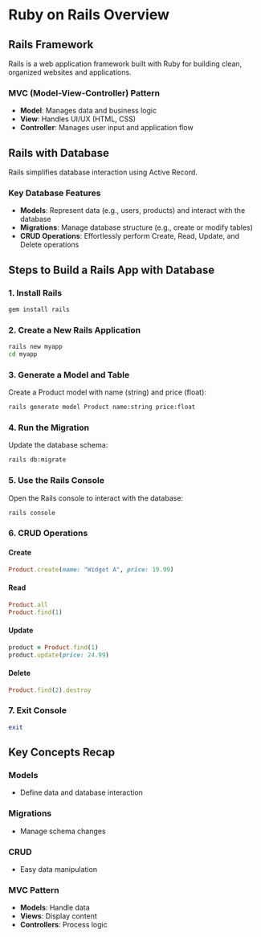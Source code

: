 # Ruby on Rails Overview

## Rails Framework

Rails is a web application framework built with Ruby for building clean, organized websites and applications.

### MVC (Model-View-Controller) Pattern

- **Model**: Manages data and business logic
- **View**: Handles UI/UX (HTML, CSS)
- **Controller**: Manages user input and application flow

## Rails with Database

Rails simplifies database interaction using Active Record.

### Key Database Features

- **Models**: Represent data (e.g., users, products) and interact with the database
- **Migrations**: Manage database structure (e.g., create or modify tables)
- **CRUD Operations**: Effortlessly perform Create, Read, Update, and Delete operations

## Steps to Build a Rails App with Database

### 1. Install Rails

```bash
gem install rails
```

### 2. Create a New Rails Application

```bash
rails new myapp
cd myapp
```

### 3. Generate a Model and Table

Create a Product model with name (string) and price (float):

```bash
rails generate model Product name:string price:float
```

### 4. Run the Migration

Update the database schema:

```bash
rails db:migrate
```

### 5. Use the Rails Console

Open the Rails console to interact with the database:

```bash
rails console
```

### 6. CRUD Operations

#### Create

```ruby
Product.create(name: "Widget A", price: 19.99)
```

#### Read

```ruby
Product.all
Product.find(1)
```

#### Update

```ruby
product = Product.find(1)
product.update(price: 24.99)
```

#### Delete

```ruby
Product.find(2).destroy
```

### 7. Exit Console

```ruby
exit
```

## Key Concepts Recap

### Models
- Define data and database interaction

### Migrations
- Manage schema changes

### CRUD
- Easy data manipulation

### MVC Pattern
- **Models**: Handle data
- **Views**: Display content
- **Controllers**: Process logic
